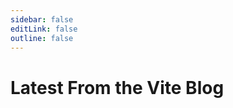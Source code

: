 ```yaml
---
sidebar: false
editLink: false
outline: false
---
```


<script setup>
import BlogIndex from './.vitepress/theme/components/BlogIndex.vue'
</script>

# Latest From the Vite Blog

<BlogIndex/>
